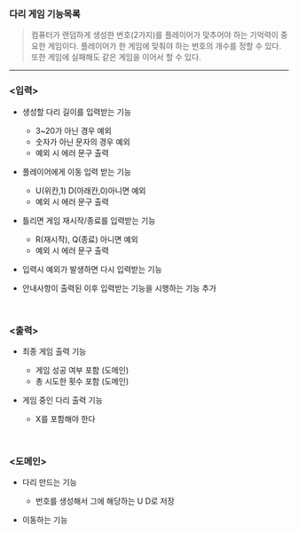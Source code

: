 ### 다리 게임 기능목록
>컴퓨터가 랜덤하게 생성한 번호(2가지)를 플레이어가 맞추어야 하는 기억력이 중요한 게임이다. 플레이어가 한 게임에 맞춰야 하는 번호의 개수를 정할 수 있다. 또한 게임에 실패해도 같은 게임을 이어서 할 수 있다.

---

### <입력>
* 생성할 다리 길이를 입력받는 기능
    * 3~20가 아닌 경우 예외
    * 숫자가 아닌 문자의 경우 예외
    * 예외 시 에러 문구 출력

  
* 플레이어에게 이동 입력 받는 기능
    * U(위칸,1) D(아래칸,0)아니면 예외
    * 예외 시 에러 문구 출력


* 틀리면 게임 재시작/종료를 입력받는 기능
    * R(재시작), Q(종료) 아니면 예외
    * 예외 시 에러 문구 출력


* 입력시 예외가 발생하면 다시 입력받는 기능

* 안내사항이 출력된 이후 입력받는 기능을 시행하는 기능 추가
  
<br>

### <출력>

* 최종 게임 출력 기능
    * 게임 성공 여부 포함 (도메인)
    * 총 시도한 횟수 포함 (도메인)


* 게임 중인 다리 출력 기능
  * X를 포함해야 한다

<br>

### <도메인>
* 다리 만드는 기능 
  * 번호를 생성해서 그에 해당하는 U D로 저장


* 이동하는 기능






